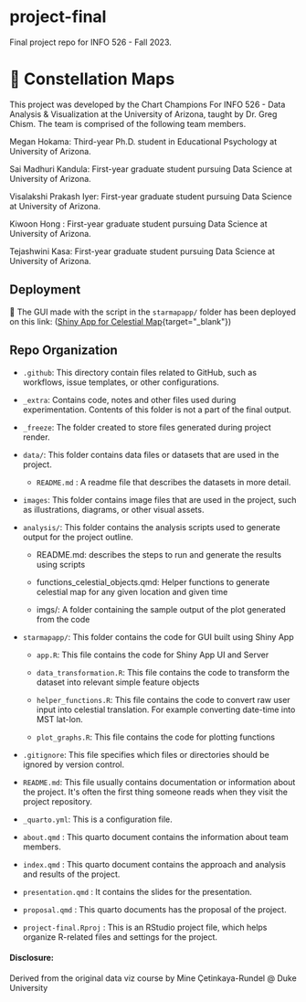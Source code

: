 # project-final

Final project repo for INFO 526 - Fall 2023.

# 🌠 Constellation Maps

This project was developed by the Chart Champions For INFO 526 - Data Analysis & Visualization at the University of Arizona, taught by Dr. Greg Chism. The team is comprised of the following team members.

Megan Hokama: Third-year Ph.D. student in Educational Psychology at University of Arizona.

Sai Madhuri Kandula: First-year graduate student pursuing Data Science at University of Arizona.

Visalakshi Prakash Iyer: First-year graduate student pursuing Data Science at University of Arizona.

Kiwoon Hong : First-year graduate student pursuing Data Science at University of Arizona.

Tejashwini Kasa: First-year graduate student pursuing Data Science at University of Arizona.

## Deployment

🔗 The GUI made with the script in the `starmapapp/` folder has been deployed on this link: ([Shiny App for Celestial Map](https://bag6d9-visalakshi-iyer.shinyapps.io/starmapapp/){target="_blank"})

## Repo Organization

-   `.github`: This directory contain files related to GitHub, such as workflows, issue templates, or other configurations.

-   `_extra`: Contains code, notes and other files used during experimentation. Contents of this folder is not a part of the final output.

-   `_freeze`: The folder created to store files generated during project render.

-   `data/`: This folder contains data files or datasets that are used in the project.

    -   `README.md` : A readme file that describes the datasets in more detail.

-   `images`: This folder contains image files that are used in the project, such as illustrations, diagrams, or other visual assets.

-   `analysis/`: This folder contains the analysis scripts used to generate output for the project outline.

    -   README.md: describes the steps to run and generate the results using scripts

    -   functions_celestial_objects.qmd: Helper functions to generate celestial map for any given location and given time

    -   imgs/: A folder containing the sample output of the plot generated from the code

-   `starmapapp/`: This folder contains the code for GUI built using Shiny App

    -   `app.R`: This file contains the code for Shiny App UI and Server

    -   `data_transformation.R`: This file contains the code to transform the dataset into relevant simple feature objects

    -   `helper_functions.R`: This file contains the code to convert raw user input into celestial translation. For example converting date-time into MST lat-lon.

    -   `plot_graphs.R`: This file contains the code for plotting functions

-   `.gitignore`: This file specifies which files or directories should be ignored by version control.

-   `README.md`: This file usually contains documentation or information about the project. It's often the first thing someone reads when they visit the project repository.

-   `_quarto.yml`: This is a configuration file.

-   `about.qmd` : This quarto document contains the information about team members.

-   `index.qmd` : This quarto document contains the approach and analysis and results of the project.

-   `presentation.qmd` : It contains the slides for the presentation.

-   `proposal.qmd` : This quarto documents has the proposal of the project.

-   `project-final.Rproj` : This is an RStudio project file, which helps organize R-related files and settings for the project.

#### Disclosure:

Derived from the original data viz course by Mine Çetinkaya-Rundel \@ Duke University
